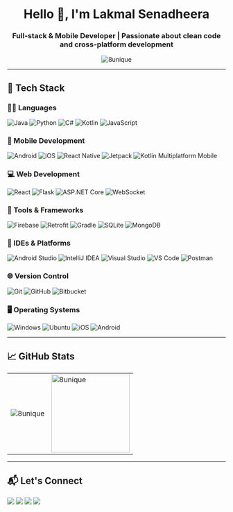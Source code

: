 <h1 align="center">Hello 👋, I'm Lakmal Senadheera</h1>
<h3 align="center">Full-stack & Mobile Developer | Passionate about clean code and cross-platform development</h3>

<p align="center">
  <img src="https://komarev.com/ghpvc/?username=8unique&label=Profile%20views&color=0e75b6&style=flat" alt="8unique" />
</p>

---

## 🚀 Tech Stack

### 👨‍💻 Languages
![Java](https://img.shields.io/badge/Java-ED8B00?style=for-the-badge&logo=java&logoColor=white)
![Python](https://img.shields.io/badge/Python-3776AB?style=for-the-badge&logo=python&logoColor=white)
![C#](https://img.shields.io/badge/C%23-239120?style=for-the-badge&logo=c-sharp&logoColor=white)
![Kotlin](https://img.shields.io/badge/Kotlin-0095D5?style=for-the-badge&logo=kotlin&logoColor=white)
![JavaScript](https://img.shields.io/badge/JavaScript-F7DF1E?style=for-the-badge&logo=javascript&logoColor=black)

### 📱 Mobile Development
![Android](https://img.shields.io/badge/Android-3DDC84?style=for-the-badge&logo=android&logoColor=white)
![iOS](https://img.shields.io/badge/iOS-000000?style=for-the-badge&logo=apple&logoColor=white)
![React Native](https://img.shields.io/badge/React_Native-20232A?style=for-the-badge&logo=react&logoColor=61DAFB)
![Jetpack](https://img.shields.io/badge/Jetpack-4285F4?style=for-the-badge&logo=android&logoColor=white)
![Kotlin Multiplatform Mobile](https://img.shields.io/badge/KMM-7F52FF?style=for-the-badge&logo=kotlin&logoColor=white)

### 💻 Web Development
![React](https://img.shields.io/badge/React-20232A?style=for-the-badge&logo=react&logoColor=61DAFB)
![Flask](https://img.shields.io/badge/Flask-000000?style=for-the-badge&logo=flask&logoColor=white)
![ASP.NET Core](https://img.shields.io/badge/ASP.NET_Core-512BD4?style=for-the-badge&logo=.net&logoColor=white)
![WebSocket](https://img.shields.io/badge/WebSocket-000000?style=for-the-badge&logo=websocket&logoColor=white)

### 🔧 Tools & Frameworks
![Firebase](https://img.shields.io/badge/Firebase-FFCA28?style=for-the-badge&logo=firebase&logoColor=black)
![Retrofit](https://img.shields.io/badge/Retrofit-3DDC84?style=for-the-badge&logo=android&logoColor=white)
![Gradle](https://img.shields.io/badge/Gradle-02303A?style=for-the-badge&logo=gradle&logoColor=white)
![SQLite](https://img.shields.io/badge/SQLite-003B57?style=for-the-badge&logo=sqlite&logoColor=white)
![MongoDB](https://img.shields.io/badge/MongoDB-47A248?style=for-the-badge&logo=mongodb&logoColor=white)

### 🧰 IDEs & Platforms
![Android Studio](https://img.shields.io/badge/Android_Studio-3DDC84?style=for-the-badge&logo=android-studio&logoColor=white)
![IntelliJ IDEA](https://img.shields.io/badge/IntelliJ-000000?style=for-the-badge&logo=intellij-idea&logoColor=white)
![Visual Studio](https://img.shields.io/badge/Visual_Studio-5C2D91?style=for-the-badge&logo=visual-studio&logoColor=white)
![VS Code](https://img.shields.io/badge/VS_Code-007ACC?style=for-the-badge&logo=visual-studio-code&logoColor=white)
![Postman](https://img.shields.io/badge/Postman-FF6C37?style=for-the-badge&logo=postman&logoColor=white)

### 🌐 Version Control
![Git](https://img.shields.io/badge/Git-F05032?style=for-the-badge&logo=git&logoColor=white)
![GitHub](https://img.shields.io/badge/GitHub-181717?style=for-the-badge&logo=github&logoColor=white)
![Bitbucket](https://img.shields.io/badge/Bitbucket-0052CC?style=for-the-badge&logo=bitbucket&logoColor=white)

### 🖥️ Operating Systems
![Windows](https://img.shields.io/badge/Windows-0078D6?style=for-the-badge&logo=windows&logoColor=white)
![Ubuntu](https://img.shields.io/badge/Ubuntu-E95420?style=for-the-badge&logo=ubuntu&logoColor=white)
![iOS](https://img.shields.io/badge/iOS-000000?style=for-the-badge&logo=apple&logoColor=white)
![Android](https://img.shields.io/badge/Android-3DDC84?style=for-the-badge&logo=android&logoColor=white)


---

## 📈 GitHub Stats

<table align="center">
  <tr>
    <td>
      <img src="https://github-readme-stats.vercel.app/api?username=8unique&show_icons=true&theme=tokyonight" alt="8unique" />
    </td>
    <td>
      <img src="https://github-readme-stats.vercel.app/api/top-langs/?username=8unique&layout=compact&theme=tokyonight" alt="8unique" style="height: 180px;" />
    </td>
  </tr>
</table>


---

## 📬 Let's Connect

<p>
  <a href="mailto:kavindulakmal256@gmail.com"><img src="https://img.shields.io/badge/Email-D14836?style=for-the-badge&logo=gmail&logoColor=white" /></a>
  <a href="https://www.linkedin.com/in/lakmal-senadheera" target="_blank"><img src="https://img.shields.io/badge/LinkedIn-blue?style=for-the-badge&logo=linkedin&logoColor=white" /></a>
  <a href="https://github.com/8unique" target="_blank"><img src="https://img.shields.io/badge/GitHub-100000?style=for-the-badge&logo=github&logoColor=white" /></a>
 <a href="https://stackoverflow.com/users/23141517" target="_blank"><img src="https://img.shields.io/badge/Stack%20Overflow-FE7A16?style=for-the-badge&logo=stackoverflow&logoColor=white" /></a>
</p>
